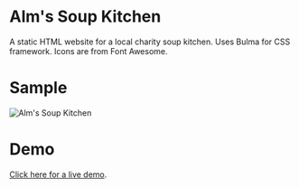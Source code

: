 # Alm's Soup Kitchen
A static HTML website for a local charity soup kitchen. Uses Bulma for CSS framework. Icons are from Font Awesome. 

# Sample
![Alm's Soup Kitchen](http://almssoupkitchen.org/public/images/demo.png "Logo Title Text 1")

# Demo
[Click here for a live demo](http://almssoupkitchen.org).
